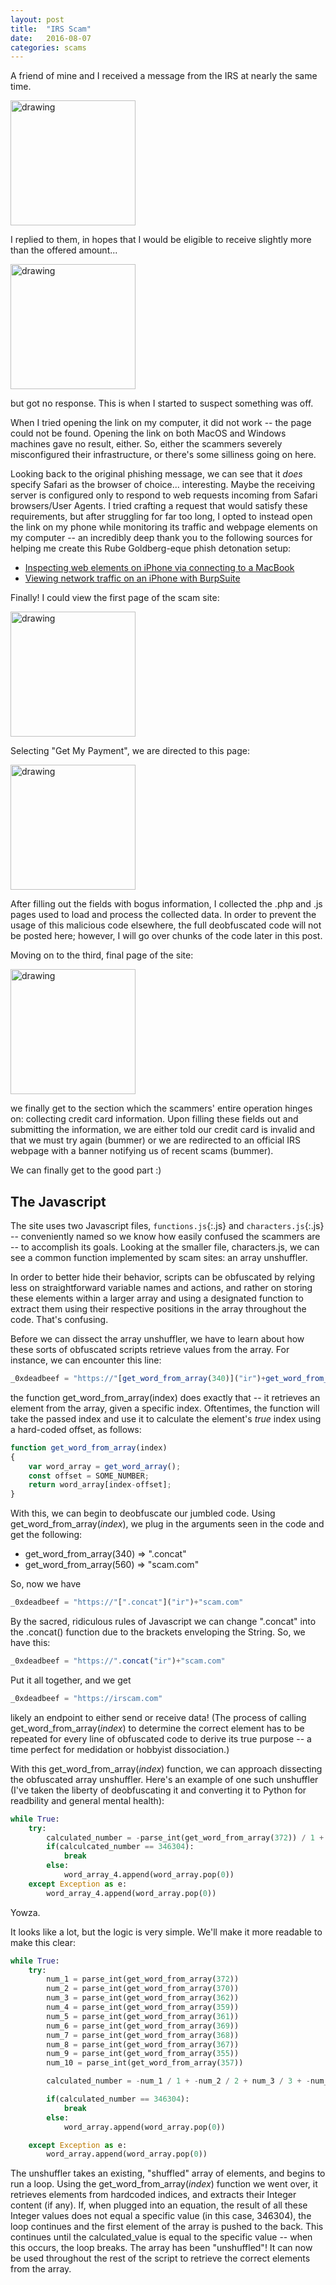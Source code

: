 ```yaml
---
layout: post
title:  "IRS Scam"
date:   2016-08-07
categories: scams
---
```


A friend of mine and I received a message from the IRS at nearly the same time. 

<img src="/assets/initial_irs_text.jpeg" alt="drawing" width="200"/>

I replied to them, in hopes that I would be eligible to receive slightly more than the offered amount... 

<img src="/assets/irs_minion.jpeg" alt="drawing" width="200"/>

but got no response. This is when I started to suspect something was off. 

When I tried opening the link on my computer, it did not work -- the page could not be found. Opening the link on both MacOS and Windows machines gave no result, either. So, either the scammers severely misconfigured their infrastructure, or there's some silliness going on here.

Looking back to the original phishing message, we can see that it *does* specify Safari as the browser of choice... interesting. Maybe the receiving server is configured only to respond to web requests incoming from Safari browsers/User Agents. I tried crafting a request that would satisfy these requirements, but after struggling for far too long, I opted to instead open the link on my phone while monitoring its traffic and webpage elements on my computer -- an incredibly deep thank you to the following sources for helping me create this Rube Goldberg-eque phish detonation setup:

* [Inspecting web elements on iPhone via connecting to a MacBook](https://www.headspin.io/blog/tips-and-tricks-for-using-inspect-element-on-ios)
* [Viewing network traffic on an iPhone with BurpSuite](https://portswigger.net/burp/documentation/desktop/mobile/config-ios-device)


Finally! I could view the first page of the scam site:

<img src="/assets/irs_first_page.jpeg" alt="drawing" width="200"/>

Selecting "Get My Payment", we are directed to this page:

<img src="/assets/irs_second_page.jpeg" alt="drawing" width="200"/>

After filling out the fields with bogus information, I collected the .php and .js pages used to load and process the collected data. In order to prevent the usage of this malicious code elsewhere, the full deobfuscated code will not be posted here; however, I will go over chunks of the code later in this post.

Moving on to the third, final page of the site:

<img src="/assets/irs_third_page.jpeg" alt="drawing" width="200"/>

we finally get to the section which the scammers' entire operation hinges on: collecting credit card information. Upon filling these fields out and submitting the information, we are either told our credit card is invalid and that we must try again (bummer) or we are redirected to an official IRS webpage with a banner notifying us of recent scams (bummer).


We can finally get to the good part :)

## The Javascript

The site uses two Javascript files, `functions.js`{:.js} and `characters.js`{:.js} -- conveniently named so we know how easily confused the scammers are -- to accomplish its goals. Looking at the smaller file, characters.js, we can see a common function implemented by scam sites: an array unshuffler. 

In order to better hide their behavior, scripts can be obfuscated by relying less on straightforward variable names and actions, and rather on storing these elements within a larger array and using a designated function to extract them using their respective positions in the array throughout the code. That's confusing. 


Before we can dissect the array unshuffler, we have to learn about how these sorts of obfuscated scripts retrieve values from the array. For instance, we can encounter this line:


```js
_0xdeadbeef = "https://"[get_word_from_array(340)]("ir")+get_word_from_array(560)
```

the function get_word_from_array(index) does exactly that -- it retrieves an element from the array, given a specific index. Oftentimes, the function will take the passed index and use it to calculate the element's *true* index using a hard-coded offset, as follows:


```js
function get_word_from_array(index)
{
    var word_array = get_word_array();
    const offset = SOME_NUMBER;
    return word_array[index-offset];
}
```

With this, we can begin to deobfuscate our jumbled code. Using get_word_from_array(*index*), we plug in the arguments seen in the code and get the following:
* get_word_from_array(340) => ".concat"
* get_word_from_array(560) => "scam.com"

So, now we have
```js
_0xdeadbeef = "https://"[".concat"]("ir")+"scam.com"
```

By the sacred, ridiculous rules of Javascript we can change ".concat" into the .concat() function due to the brackets enveloping the String. So, we have this:
```js
_0xdeadbeef = "https://".concat("ir")+"scam.com"
```

Put it all together, and we get
```js
_0xdeadbeef = "https://irscam.com"
```
likely an endpoint to either send or receive data! (The process of calling get_word_from_array(*index*) to determine the correct element has to be repeated for every line of obfuscated code to derive its true purpose -- a time perfect for medidation or hobbyist dissociation.)

With this get_word_from_array(*index*) function, we can approach dissecting the obfuscated array unshuffler. Here's an example of one such unshuffler (I've taken the liberty of deobfuscating it and converting it to Python for readbility and general mental health):

```python
while True:
    try:
        calculated_number = -parse_int(get_word_from_array(372)) / 1 + -parse_int(get_word_from_array(370)) / 2 + parse_int(get_word_from_array(362)) / 3 + -parse_int(get_word_from_array(359)) / 4 * (-parse_int(get_word_from_array(361)) / 5) + -parse_int(get_word_from_array(369)) / 6 + -parse_int(get_word_from_array(368)) / 7 * (parse_int(get_word_from_array(367)) / 8) + -parse_int(get_word_from_array(355)) / 9 * (-parse_int(get_word_from_array(357)) / 10)
        if(calculcated_number == 346304):
            break
        else:
            word_array_4.append(word_array.pop(0))
    except Exception as e:
        word_array_4.append(word_array.pop(0))
```

Yowza.

It looks like a lot, but the logic is very simple. We'll make it more readable to make this clear:

```python
while True:
    try:
        num_1 = parse_int(get_word_from_array(372))
        num_2 = parse_int(get_word_from_array(370))
        num_3 = parse_int(get_word_from_array(362))
        num_4 = parse_int(get_word_from_array(359))
        num_5 = parse_int(get_word_from_array(361))
        num_6 = parse_int(get_word_from_array(369))
        num_7 = parse_int(get_word_from_array(368))
        num_8 = parse_int(get_word_from_array(367))
        num_9 = parse_int(get_word_from_array(355))
        num_10 = parse_int(get_word_from_array(357))

        calculated_number = -num_1 / 1 + -num_2 / 2 + num_3 / 3 + -num_4 / 4 * (-num_5 / 5) + -num_6 / 6 + -num_7 / 7 * (num_8 / 8) + -num_9 / 9 * (-num_10 / 10)

        if(calculated_number == 346304):
            break
        else:
            word_array.append(word_array.pop(0))

    except Exception as e:
        word_array.append(word_array.pop(0))
```

The unshuffler takes an existing, "shuffled" array of elements, and begins to run a loop. Using the get_word_from_array(*index*) function we went over, it retrieves elements from hardcoded indices, and extracts their Integer content (if any). If, when plugged into an equation, the result of all these Integer values does not equal a specific value (in this case, 346304), the loop continues and the first element of the array is pushed to the back. This continues until the calculated_value is equal to the specific value -- when this occurs, the loop breaks. The array has been "unshuffled"! It can now be used throughout the rest of the script to retrieve the correct elements from the array.



